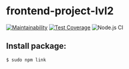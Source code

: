 # frontend-project-lvl2
[![Maintainability](https://api.codeclimate.com/v1/badges/d634207083603a8dff45/maintainability)](https://codeclimate.com/github/sdwayy/frontend-project-lvl2/maintainability)
[![Test Coverage](https://api.codeclimate.com/v1/badges/d634207083603a8dff45/test_coverage)](https://codeclimate.com/github/sdwayy/frontend-project-lvl2/test_coverage)
![Node.js CI](https://github.com/sdwayy/frontend-project-lvl2/workflows/Node.js%20CI/badge.svg)
##  Install package:
  `$ sudo npm link`
